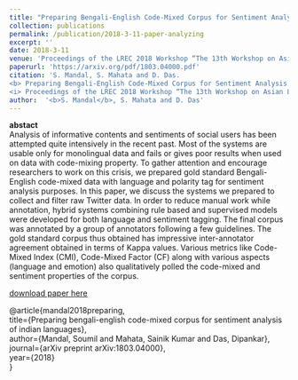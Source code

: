 ```yaml
---
title: "Preparing Bengali-English Code-Mixed Corpus for Sentiment Analysis of Indian Languages"
collection: publications
permalink: /publication/2018-3-11-paper-analyzing
excerpt: ''
date: 2018-3-11
venue: 'Proceedings of the LREC 2018 Workshop “The 13th Workshop on Asian Language Resources"'
paperurl: 'https://arxiv.org/pdf/1803.04000.pdf'
citation: 'S. Mandal, S. Mahata and D. Das. 
<b> Preparing Bengali-English Code-Mixed Corpus for Sentiment Analysis of Indian Languages </b>. 
<i> Proceedings of the LREC 2018 Workshop “The 13th Workshop on Asian Language Resources" </i> (2018).'
author:  '<b>S. Mandal</b>, S. Mahata and D. Das'
---
```

<b>abstact</b><br>
Analysis of informative contents and sentiments of social users has been attempted quite intensively in the recent past. Most of the systems are usable only for monolingual data and fails or gives poor results when used on data with code-mixing property. To gather attention and encourage researchers to work on this crisis, we prepared gold standard Bengali-English code-mixed data with language and polarity tag for sentiment analysis purposes. In this paper, we discuss the systems we prepared to collect and filter raw Twitter data. In order to reduce manual work while annotation, hybrid systems combining rule based and supervised models were developed for both language and sentiment tagging. The final corpus was annotated by a group of annotators following a few guidelines. The gold standard corpus thus obtained has impressive inter-annotator agreement obtained in terms of Kappa values. Various metrics like Code-Mixed Index (CMI), Code-Mixed Factor (CF) along with various aspects (language and emotion) also qualitatively polled the code-mixed and sentiment properties of the corpus.

[download paper here](https://arxiv.org/pdf/1803.04000.pdf)

@article{mandal2018preparing, <br>
  title={Preparing bengali-english code-mixed corpus for sentiment analysis of indian languages}, <br>
  author={Mandal, Soumil and Mahata, Sainik Kumar and Das, Dipankar}, <br>
  journal={arXiv preprint arXiv:1803.04000}, <br>
  year={2018} <br>
}
